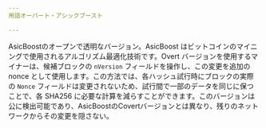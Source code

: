 ```yaml
---
用語オーバート・アシックブースト

---
```

AsicBoostのオープンで透明なバージョン。AsicBoost はビットコインのマイニングで使用されるアルゴリズム最適化技術です。Overt バージョンを使用するマイナーは、候補ブロックの `nVersion` フィールドを操作し、この変更を追加の nonce として使用します。この方法では、各ハッシュ試行時にブロックの実際の `Nonce` フィールドは変更されないため、試行間で一部のデータを同じに保つことで、各 SHA256 に必要な計算を減らすことができます。このバージョンは公に検出可能であり、AsicBoostのCovertバージョンとは異なり、残りのネットワークからその変更を隠さない。